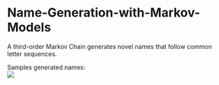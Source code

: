# Name-Generation-with-Markov-Models

A third-order Markov Chain generates novel names that follow common letter sequences.

Samples generated names:
<br>
![](https://github.com/timzhang642/Name-Generation-with-Markov-Models/blob/master/baby_names.png)
